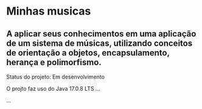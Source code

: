<h1>Minhas musicas</h1>
<h2>A aplicar seus conhecimentos em uma aplicação de um sistema de músicas, utilizando conceitos de orientação a objetos, encapsulamento, herança e polimorfismo.</h2>

Status do projeto: Em desenvolvimento

O projto faz uso do Java 17.0.8  LTS
...

...
